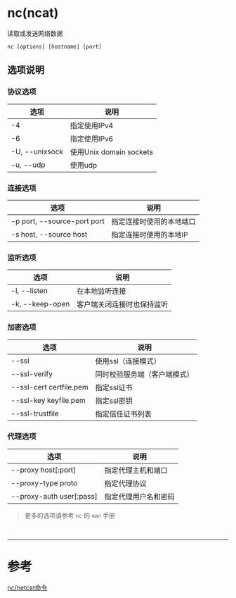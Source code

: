 # nc(ncat)
读取或发送网络数据

```
nc [options] [hostname] [port]
```


## 选项说明
### 协议选项
|选项 | 说明 |
|--- |--- |
|-4 | 指定使用IPv4 |
|-6 | 指定使用IPv6 |
|-U, --unixsock | 使用Unix domain sockets |
|-u, --udp | 使用udp |

### 连接选项
|选项 | 说明 |
|--- |--- |
|-p port, --source-port port | 指定连接时使用的本地端口 |
|-s host, --source host | 指定连接时使用的本地IP |

### 监听选项
|选项 | 说明 |
|--- |--- |
|-l, --listen | 在本地监听连接 |
|-k, --keep-open | 客户端关闭连接时也保持监听 |

### 加密选项
|选项 | 说明 |
|--- |--- |
|--ssl | 使用ssl（连接模式） |
|--ssl-verify | 同时校验服务端（客户端模式）|
|--ssl-cert certfile.pem | 指定ssl证书 |
|--ssl-key keyfile.pem | 指定ssl密钥 |
|--ssl-trustfile | 指定信任证书列表 |

### 代理选项
|选项 | 说明 |
|--- |--- |
|--proxy host[:port] | 指定代理主机和端口 |
|--proxy-type proto | 指定代理协议 |
|--proxy-auth user[:pass] | 指定代理用户名和密码 |

> 更多的选项请参考 `nc` 的 `man` 手册


<br/>

---

# 参考

[nc/netcat命令][1]  

[1]: http://man.linuxde.net/nc_netcat
